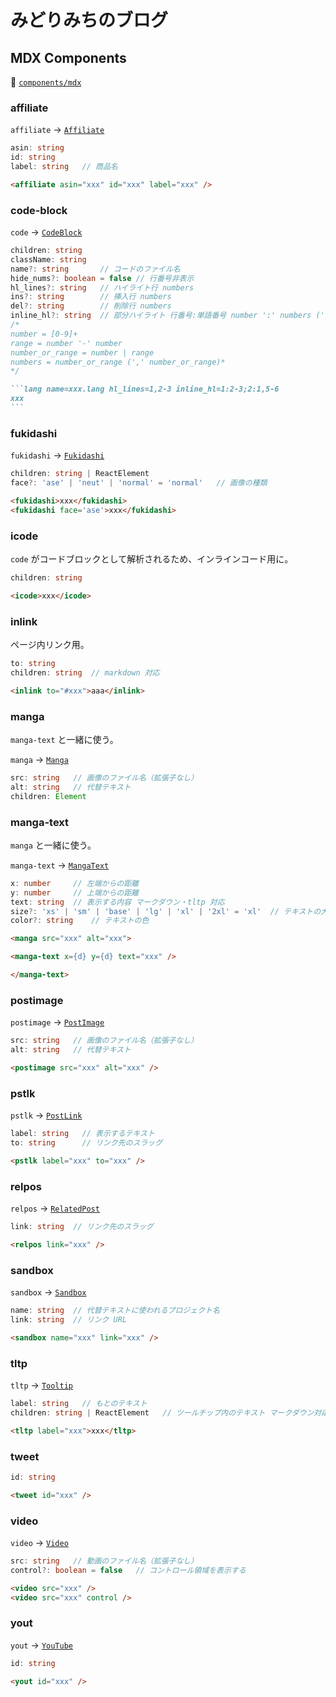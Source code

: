 # みどりみちのブログ

## MDX Components

👀 [`components/mdx`](components/mdx)

### affiliate

`affiliate` -> [`Affiliate`](components/mdx/affiliate.tsx)

```ts
asin: string
id: string
label: string   // 商品名
```

```md
<affiliate asin="xxx" id="xxx" label="xxx" />
```

### code-block

`code` -> [`CodeBlock`](components/mdx/code-block.tsx)

```ts
children: string
className: string
name?: string       // コードのファイル名
hide_nums?: boolean = false // 行番号非表示
hl_lines?: string   // ハイライト行 numbers
ins?: string        // 挿入行 numbers
del?: string        // 削除行 numbers
inline_hl?: string  // 部分ハイライト 行番号:単語番号 number ':' numbers (';' number ':' numbers)*
/*
number = [0-9]+
range = number '-' number
number_or_range = number | range
numbers = number_or_range (',' number_or_range)*
*/
```

````md
```lang name=xxx.lang hl_lines=1,2-3 inline_hl=1:2-3;2:1,5-6
xxx
```
````

### fukidashi

`fukidashi` -> [`Fukidashi`](components/mdx/fukidashi.tsx)

```ts
children: string | ReactElement
face?: 'ase' | 'neut' | 'normal' = 'normal'   // 画像の種類
```

```md
<fukidashi>xxx</fukidashi>
<fukidashi face='ase'>xxx</fukidashi>
```

### icode

`code` がコードブロックとして解析されるため、インラインコード用に。

```ts
children: string
```

```md
<icode>xxx</icode>
```

### inlink

ページ内リンク用。

```ts
to: string
children: string  // markdown 対応
```

```md
<inlink to="#xxx">aaa</inlink>
```

### manga

`manga-text` と一緒に使う。

`manga` -> [`Manga`](components/mdx/manga.tsx)

```ts
src: string   // 画像のファイル名（拡張子なし）
alt: string   // 代替テキスト
children: Element
```

### manga-text

`manga` と一緒に使う。

`manga-text` -> [`MangaText`](components/mdx/manga-text.tsx)

```ts
x: number     // 左端からの距離
y: number     // 上端からの距離
text: string  // 表示する内容 マークダウン・tltp 対応
size?: 'xs' | 'sm' | 'base' | 'lg' | 'xl' | '2xl' = 'xl'  // テキストの大きさ
color?: string    // テキストの色
```

```md
<manga src="xxx" alt="xxx">

<manga-text x={d} y={d} text="xxx" />

</manga-text>
```

### postimage

`postimage` -> [`PostImage`](components/mdx/post-image.tsx)

```ts
src: string   // 画像のファイル名（拡張子なし）
alt: string   // 代替テキスト
```

```md
<postimage src="xxx" alt="xxx" />
```

### pstlk

`pstlk` -> [`PostLink`](components/mdx/pstlk.tsx)

```ts
label: string   // 表示するテキスト
to: string      // リンク先のスラッグ
```

```md
<pstlk label="xxx" to="xxx" />
```

### relpos

`relpos` -> [`RelatedPost`](components/mdx/relpos.tsx)

```ts
link: string  // リンク先のスラッグ
```

```md
<relpos link="xxx" />
```

### sandbox

`sandbox` -> [`Sandbox`](components/mdx/sandbox.tsx)

```ts
name: string  // 代替テキストに使われるプロジェクト名
link: string  // リンク URL
```

```md
<sandbox name="xxx" link="xxx" />
```

### tltp

`tltp` -> [`Tooltip`](components/mdx/tltp.tsx)

```ts
label: string   // もとのテキスト
children: string | ReactElement   // ツールチップ内のテキスト マークダウン対応
```

```md
<tltp label="xxx">xxx</tltp>
```

### tweet

```ts
id: string
```

```md
<tweet id="xxx" />
```

### video

`video` -> [`Video`](components/mdx/video.tsx)

```ts
src: string   // 動画のファイル名（拡張子なし）
control?: boolean = false   // コントロール領域を表示する
```

```md
<video src="xxx" />
<video src="xxx" control />
```

### yout

`yout` -> [`YouTube`](components/mdx/youtube.tsx)

```ts
id: string
```

```md
<yout id="xxx" />
```
